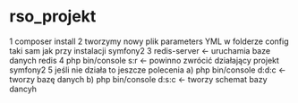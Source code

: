 rso_projekt
===========

1 composer install
2 tworzymy nowy plik parameters YML w folderze config taki sam jak przy instalacji symfony2
3 redis-server <- uruchamia baze danych redis
4 php bin/console s:r <- powinno zwrócić działający projekt symfony2
5 jeśli nie działa to jeszcze polecenia
 a) php bin/console d:d:c <-tworzy bazę danych
 b) php bin/console d:s:c <- tworzy schemat bazy dancyh
